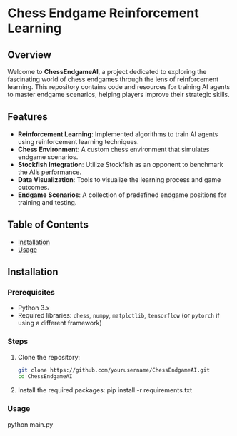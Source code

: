 # Chess Endgame Reinforcement Learning

## Overview

Welcome to **ChessEndgameAI**, a project dedicated to exploring the fascinating world of chess endgames through the lens of reinforcement learning. This repository contains code and resources for training AI agents to master endgame scenarios, helping players improve their strategic skills.

## Features

- **Reinforcement Learning**: Implemented algorithms to train AI agents using reinforcement learning techniques.
- **Chess Environment**: A custom chess environment that simulates endgame scenarios.
- **Stockfish Integration**: Utilize Stockfish as an opponent to benchmark the AI’s performance.
- **Data Visualization**: Tools to visualize the learning process and game outcomes.
- **Endgame Scenarios**: A collection of predefined endgame positions for training and testing.

## Table of Contents

- [Installation](#installation)
- [Usage](#usage)


## Installation

### Prerequisites

- Python 3.x
- Required libraries: `chess`, `numpy`, `matplotlib`, `tensorflow` (or `pytorch` if using a different framework)

### Steps

1. Clone the repository:
   ```bash
   git clone https://github.com/yourusername/ChessEndgameAI.git
   cd ChessEndgameAI
2. Install the required packages:
   pip install -r requirements.txt
### Usage
python main.py


